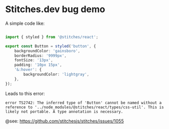 # Stitches.dev bug demo

A simple code like:

```ts

import { styled } from '@stitches/react';

export const Button = styled('button', {
    backgroundColor: 'gainsboro',
    borderRadius: '9999px',
    fontSize: '13px',
    padding: '10px 15px',
    '&:hover': {
        backgroundColor: 'lightgray',
    },
});


```

Leads to this error:

```
error TS2742: The inferred type of 'Button' cannot be named without a reference to '../node_modules/@stitches/react/types/css-util'. This is likely not portable. A type annotation is necessary.
```

@see: https://github.com/stitchesjs/stitches/issues/1055
